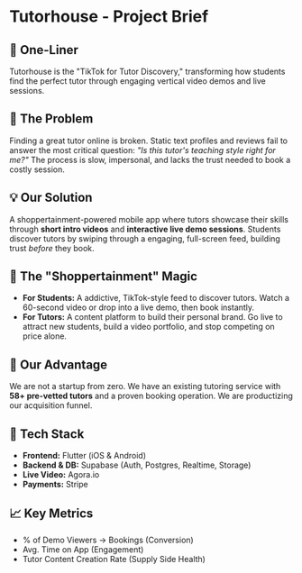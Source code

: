 # Tutorhouse - Project Brief

## 🎯 One-Liner
Tutorhouse is the "TikTok for Tutor Discovery," transforming how students find the perfect tutor through engaging vertical video demos and live sessions.

## 🧠 The Problem
Finding a great tutor online is broken. Static text profiles and reviews fail to answer the most critical question: *"Is this tutor's teaching style right for me?"* The process is slow, impersonal, and lacks the trust needed to book a costly session.

## 💡 Our Solution
A shoppertainment-powered mobile app where tutors showcase their skills through **short intro videos** and **interactive live demo sessions**. Students discover tutors by swiping through a engaging, full-screen feed, building trust *before* they book.

## 🎪 The "Shoppertainment" Magic
- **For Students:** A addictive, TikTok-style feed to discover tutors. Watch a 60-second video or drop into a live demo, then book instantly.
- **For Tutors:** A content platform to build their personal brand. Go live to attract new students, build a video portfolio, and stop competing on price alone.

## 🚀 Our Advantage
We are not a startup from zero. We have an existing tutoring service with **58+ pre-vetted tutors** and a proven booking operation. We are productizing our acquisition funnel.

## 📱 Tech Stack
- **Frontend:** Flutter (iOS & Android)
- **Backend & DB:** Supabase (Auth, Postgres, Realtime, Storage)
- **Live Video:** Agora.io
- **Payments:** Stripe

## 📈 Key Metrics
- % of Demo Viewers → Bookings (Conversion)
- Avg. Time on App (Engagement)
- Tutor Content Creation Rate (Supply Side Health)
